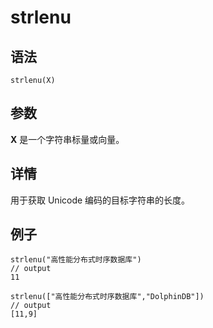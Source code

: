 # strlenu

## 语法

`strlenu(X)`

## 参数

**X** 是一个字符串标量或向量。

## 详情

用于获取 Unicode 编码的目标字符串的长度。

## 例子

```
strlenu("高性能分布式时序数据库")
// output
11

strlenu(["高性能分布式时序数据库","DolphinDB"])
// output
[11,9]
```

